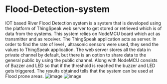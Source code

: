 # Flood-Detection-system
IOT  based River Flood Detection system is a system that is developed using the platform of ThingSpeak web server to get stored or retrieved which is of data from the systems. This system relies on  NodeMCU board which act as transmitter and as receiver. The ThingSpeak application acts as server. In order to find the rate of level , ultrasonic sensors were used, they send the values to ThingSpeak application. The web server stores all the data in private channel by default, but there is an option to share data to the general public by using the public channel. Along with NodeMCU consists of Buzzer and LED so that if the threshold is reached the buzzer and LED gets triggered. The results obtained tells that the system can be used at Flood prone areas.
![image](https://user-images.githubusercontent.com/118880053/221856942-40ad8410-3204-42cb-8244-94c26705cc53.png)
![image](https://user-images.githubusercontent.com/118880053/221859695-f7d55b43-ab65-4467-b591-f933b5de3d10.png)

